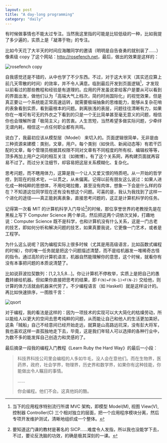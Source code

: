 ```yaml
---
layout: post
title: "A day-long programming"
category: "daily"
---
```


有时候做事情也不能太过专注。当然我这里指的可能是比较低级的一种，比如我提了多少遍的，实质上是「凝滞于物」的专注。

比如今天花了大半天的时间应海雕同学的邀请（明明是自告奋勇的就别装了……）像素级 copy 了这个网站：<http://rosefench.net>，最后，做出的效果是这样的：

![rosefench copy](http://landingtoday-pic.stor.sinaapp.com/original/f8f70a4431f8c9936b1200352d15b0dd.png)

自我感觉还是不错的，从中也学了不少东西。不过，对于这大半天（其实还应算上前几天零散的时间）的效率，并不令人满意。临到最后开发到页面逻辑[^1]，才发现以前看过的那些教程和经验是有道理的。应用的开发虽说拿给客户是要从可以看到的界面出发，做他们认为「高端大气上档次，简约时尚国际化」的视觉效果，但是真正要让一个系统能正常高速运转，就需要极端抽象的思维能力，能够从复杂花哨的表象看到实质，看到最根本的问题。剥离肤浅的表层，问题往往清晰有力，如果你在一堆可有可无的外衣之下看到的只是一个无比简单甚至毫无意义的问题，相信你也会理解所谓「极简主义」的苦衷。人生苦短，当然希望多做实际问题，少牵绊无谓内耗，相信这一点任何职业都有共鸣。

说白了，我最初应该从模型层（Model） 来切入的。页面逻辑很简单，无非是由三种资源来建模：类别，文章，用户。每个类别（如快讯、新闻动态等）有若干匹配的文章，每个管理员根据其权限不同对文章有不同程度的所有权、编辑权等等，顶多再加上用户之间的相互关注（如微博）。有了这个关系网，再构建页面就再容易不过了。而过分关注细节，却容易把这层关系模糊化、复杂化。

思考问题，而不瞎用体力，这算是我一个让人又爱又恨的特质吧。从一开始的哲学控，到现在的技术宅，一以贯之，从未偏离。记得以前有朋友这么说过：如果人进化成一种纯粹的思想体，不用吃喝拉撒，甚至没有肉体，想象一下会是什么样的存在？不知道这位同学现在还有没有想这个问题。可喜的是，我认为我找到了这样一个进化的途径——真正能剥离表象，直接思考问题的，这正是计算机科学的任务。

记得第一次看 MIT 的计算机科学入门导论[^2]的时候，那位享誉世界的老教授先是在黑板上写下 Computer Science 两个单词，然后把这两个词依次叉掉，打趣地说：Computer Science 既不是科学，也和计算机没有什么关系，这是一门古老的技艺，即如何分析和解决问题的技艺，如果真要我说，它更像一门艺术，或者是工程学。

为什么这么说呢？因为编程实际上很多时候（尤其是用高级语言，比如函数式编程的时候），你的唯一任务就是把这个问题描述清楚，而不是给机器发一堆稀奇古怪的指令。通过高阶的计算机语言，机器自然能理解你的意思，这个时候，就看你有没有本事把问题的本质说清楚了。

比如说菲波拉契数列：[1,2,3,5,8...]。你让计算机不停枚举，实质上是把自己的愚蠢转嫁给机器。但如果你直接把思考的结果，即 `F(N)=F(N-1)+F(N-2)` 交给他，则计算的体力活就由机器来代劳了。不少编程语言（如 Haskell）就是这样设计的。再比如快速排序，一图胜千言：

![qsort](http://learnyouahaskell-zh-tw.csie.org/img/quicksort.png)

对于编程，我的看法是这样的：因为一项技术的实现可以大大简化的枯燥劳动，所以能给人以更大的空间去思考纯粹的问题，从而能让自己和他人的生活更加美好。这条「贼船」自己不经意间已经开始走远，就算是山高路远坑深，没有彭大将军，我也喜欢这样一直孤独地走下去，毕竟，这是我们年轻人可以选择的各种行业中，为数不多的能发挥自己创造力和灵感的了。

最后摘录一段我的编程入门教程《Learn Ruby the Hard Way》的最后一小段：

> 科技界科技公司里会编程的人多如牛毛，没人会在意他们。而在生物界，医药界，政府，社会学界，物理界，历史界和数学界，如果你有这种技能，你能做出令人瞩目的事情。
> 
> ......
> 
> 你会编程。他们不会。这真他妈的酷。

[^1]: 当下的应用程序特别流行所谓 MVC 架构，即模型 Model(M), 视图 View(V), 控制器 Controller(C) 三个相对独立的层面，把一个应用程序模块分离，然后专项开发维护测试，清晰地组织成一个整体。

[^2]: 要知道这门课的教材是著名的 SICP……难度令人发指，所以我也没能学下去，不过，要论反洗脑的功效，的确是极其深刻的一课。
